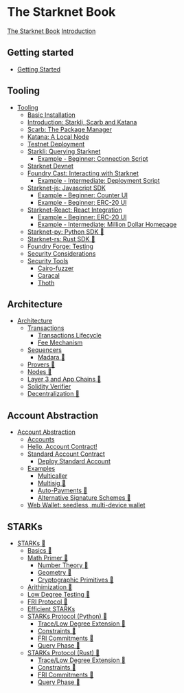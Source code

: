 # The Starknet Book

[The Starknet Book](title-page.md)
[Introduction](ch00-00-introduction.md)

## Getting started

- [Getting Started](ch01-00-getting-started.md)

## Tooling

- [Tooling](ch02-00-starknet-tooling.md)
  - [Basic Installation](ch02-01-basic-installation.md)
  - [Introduction: Starkli, Scarb and Katana](ch02-02-starkli-scarb-katana.md)
  - [Scarb: The Package Manager](ch02-03-scarb.md)
  - [Katana: A Local Node](ch02-04-katana.md)
  - [Testnet Deployment](ch02-05-testnet-deployment.md)
  - [Starkli: Querying Starknet](ch02-06-starkli.md)
    - [Example - Beginner: Connection Script](ch02-06-01-connection-script.md)
  - [Starknet Devnet](ch02-07-starknet-devnet.md)
  - [Foundry Cast: Interacting with Starknet](ch02-08-foundry-cast.md)
    - [Example - Intermediate: Deployment Script](ch02-08-01-deployment-script.md)
  - [Starknet-js: Javascript SDK](ch02-09-starknet-js.md)
    - [Example - Beginner: Counter UI](ch02-09-01-counter-ui.md)
    - [Example - Beginner: ERC-20 UI](ch02-09-02-erc20-ui.md)
  - [Starknet-React: React Integration](ch02-10-starknet-react.md)
    - [Example - Beginner: ERC-20 UI](ch02-10-01-erc20-ui.md)
    - [Example - Intermediate: Million Dollar Homepage](ch02-10-02-million-dollar-homepage.md)
  - [Starknet-py: Python SDK 🚧](ch02-11-starknet-py.md)
  - [Starknet-rs: Rust SDK 🚧](ch02-12-starknet-rs.md)
  - [Foundry Forge: Testing](ch02-13-foundry-forge.md)
  - [Security Considerations](ch02-14-security-considerations.md)
  - [Security Tools](ch02-15-security-tools.md)
    - [Cairo-fuzzer](ch02-15-01-cairo-fuzzer.md)
    - [Caracal](ch02-15-02-caracal.md)
    - [Thoth](ch02-15-03-thoth.md)

## Architecture

- [Architecture](ch03-00-architecture.md)
  - [Transactions](ch03-01-transactions.md)
    - [Transactions Lifecycle](ch03-01-01-transactions-lifecycle.md)
    - [Fee Mechanism](ch03-01-02-fee-mechanism.md)
  - [Sequencers](ch03-02-sequencers.md)
    - [Madara 🚧](ch03-02-01-madara.md)
  - [Provers 🚧](ch03-03-provers.md)
  - [Nodes 🚧](ch03-04-nodes.md)
  - [Layer 3 and App Chains 🚧 ](ch03-05-layer-3.md)
  - [Solidity Verifier](ch03-06-solidity-verifier.md)
  - [Decentralization 🚧](ch03-07-decentralization.md)

## Account Abstraction

- [Account Abstraction](ch04-00-account-abstraction.md)
  - [Accounts](ch04-01-accounts.md)
  - [Hello, Account Contract!](ch04-02-hello-account.md)
  - [Standard Account Contract](ch04-03-standard-account.md)
    - [Deploy Standard Account](ch04-03-01-deploy-standard-account.md)
  - [Examples](ch04-05-examples.md)
    - [Multicaller](ch04-05-01-multicaller.md)
    - [Multisig 🚧](ch04-05-02-multisig.md)
    - [Auto-Payments 🚧](ch04-05-03-auto-payments.md)
    - [Alternative Signature Schemes 🚧](ch04-05-04-alternative-signature-schemes.md)
  - [Web Wallet: seedless, multi-device wallet](ch04-05-06-web-wallet.md)

## STARKs

- [STARKs 🚧]()
  - [Basics 🚧]()
  - [Math Primer 🚧]()
    - [Number Theory 🚧]()
    - [Geometry 🚧]()
    - [Cryptographic Primitives 🚧]()
  - [Arithimization 🚧]()
  - [Low Degree Testing 🚧]()
  - [FRI Protocol 🚧]()
  - [Efficient STARKs]()
  - [STARKs Protocol (Python) 🚧]()
    - [Trace/Low Degree Extension 🚧]()
    - [Constraints 🚧]()
    - [FRI Commitments 🚧]()
    - [Query Phase 🚧]()
  - [STARKs Protocol (Rust) 🚧]()
    - [Trace/Low Degree Extension 🚧]()
    - [Constraints 🚧]()
    - [FRI Commitments 🚧]()
    - [Query Phase 🚧]()
